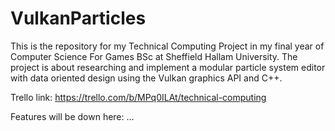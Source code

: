 # VulkanParticles

This is the repository for my Technical Computing Project in my final year of Computer Science For Games BSc at Sheffield Hallam University.
The project is about researching and implement a modular particle system editor with data oriented design using the Vulkan graphics API and C++.

Trello link: https://trello.com/b/MPq0ILAt/technical-computing

Features will be down here:
...
